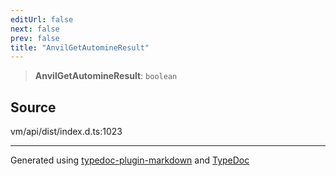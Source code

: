 ```yaml
---
editUrl: false
next: false
prev: false
title: "AnvilGetAutomineResult"
---
```


> **AnvilGetAutomineResult**: `boolean`

## Source

vm/api/dist/index.d.ts:1023

***
Generated using [typedoc-plugin-markdown](https://www.npmjs.com/package/typedoc-plugin-markdown) and [TypeDoc](https://typedoc.org/)
